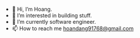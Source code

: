 - 👋 Hi, I’m Hoang.
- 👀 I’m interested in building stuff.
- 🌱 I’m currently software engineer.
- 📫 How to reach me hoandang91768@gmail.com


